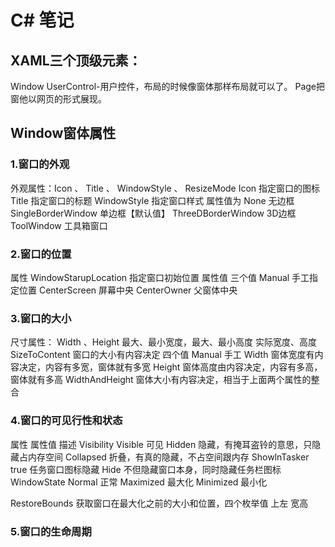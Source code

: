 # ﻿C# 笔记

## XAML三个顶级元素：

Window
UserControl-用户控件，布局的时候像窗体那样布局就可以了。
Page把窗他以网页的形式展现。

## Window窗体属性

### 1.窗口的外观

  外观属性：Icon 、 Title 、 WindowStyle 、 ResizeMode
Icon 指定窗口的图标
Title 指定窗口的标题
WindowStyle 指定窗口样式
属性值为
	None 无边框
	SingleBorderWindow 单边框【默认值】
	ThreeDBorderWindow 3D边框
	ToolWindow 工具箱窗口

### 2.窗口的位置

属性	WindowStarupLocation 指定窗口初始位置
属性值	三个值
		Manual 手工指定位置
		CenterScreen 屏幕中央
		CenterOwner 父窗体中央
		

### 3.窗口的大小

尺寸属性： Width 、Height
最大、最小宽度，最大、最小高度 实际宽度、高度
SizeToContent 窗口的大小有内容决定
四个值
Manual 手工
Width 窗体宽度有内容决定，内容有多宽，窗体就有多宽
Height 窗体高度由内容决定，内容有多高，窗体就有多高
WidthAndHeight 窗体大小有内容决定，相当于上面两个属性的整合

### 4.窗口的可见行性和状态

属性		属性值		描述
Visibility		Visible		可见
		Hidden		隐藏，有掩耳盗铃的意思，只隐藏占内存空间
		Collapsed		折叠，有真的隐藏，不占空间跟内存
ShowlnTasker	true		任务窗口图标隐藏
		Hide		不但隐藏窗口本身，同时隐藏任务栏图标
WindowState	Normal		正常
		Maximized	最大化
		Minimized	最小化

RestoreBounds 获取窗口在最大化之前的大小和位置，四个枚举值 上左 宽高

### 5.窗口的生命周期